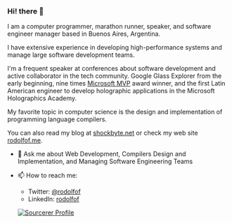 ### Hi! there 👋

I am a computer programmer, marathon runner, speaker, and software engineer manager based in Buenos Aires, Argentina.

I have extensive experience in developing high-performance systems and manage large software development teams.


I'm a frequent speaker at conferences about software development and active collaborator in the tech community. Google Glass Explorer from the early beginning, nine times [Microsoft MVP](https://mvp.microsoft.com/en-us/PublicProfile/4034702?fullName=Rodolfo%20Finochietti) award winner, and the first Latin American engineer to develop holographic applications in the Microsoft Holographics Academy.

My favorite topic in computer science is the design and implementation of programming language compilers.

You can also read my blog at [shockbyte.net](https://shockbyte.net) or check my web site [rodolfof.me](http://rodolfof.me).

- 💬 Ask me about Web Development, Compilers Design and Implementation, and Managing Software Engineering Teams
- 📫 How to reach me: 
  - Twitter: [@rodolfof](https://twitter.com/rodolfof)
  - LinkedIn: [rodolfof](https://www.linkedin.com/in/rodolfof)

  <a href="https://sourcerer.io/rfinochi"><img src="https://img.shields.io/badge/Sourcerer-Profile-brightgreen?style=plastic" alt="Sourcerer Profile"></a>

